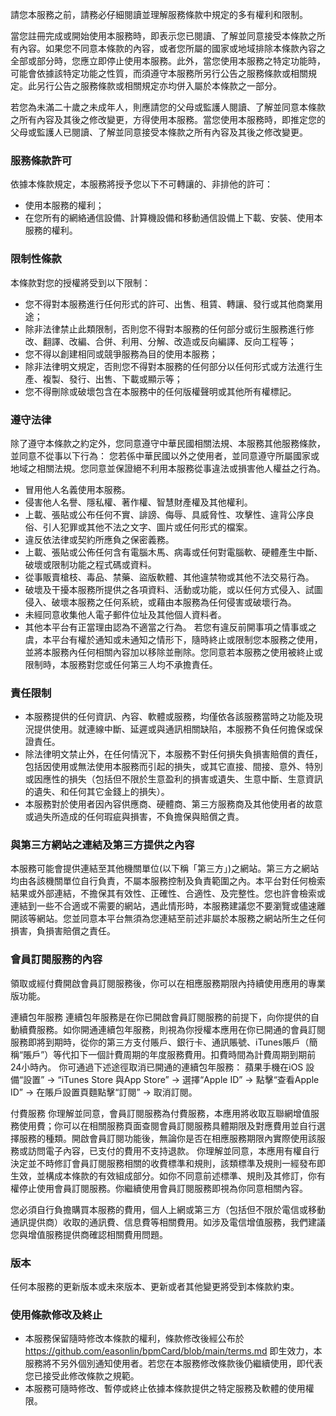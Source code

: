 請您本服務之前，請務必仔細閱讀並理解服務條款中規定的多有權利和限制。

當您註冊完成或開始使用本服務時，即表示您已閱讀、了解並同意接受本條款之所有內容。如果您不同意本條款的內容，或者您所屬的國家或地域排除本條款內容之全部或部分時，您應立即停止使用本服務。此外，當您使用本服務之特定功能時，可能會依據該特定功能之性質，而須遵守本服務所另行公告之服務條款或相關規定。此另行公告之服務條款或相關規定亦均併入屬於本條款之一部分。

若您為未滿二十歲之未成年人，則應請您的父母或監護人閱讀、了解並同意本條款之所有內容及其後之修改變更，方得使用本服務。當您使用本服務時，即推定您的父母或監護人已閱讀、了解並同意接受本條款之所有內容及其後之修改變更。

### 服務條款許可
依據本條款規定，本服務將授予您以下不可轉讓的、非排他的許可：
* 使用本服務的權利；
* 在您所有的網絡通信設備、計算機設備和移動通信設備上下載、安裝、使用本服務的權利。

### 限制性條款
本條款對您的授權將受到以下限制：
* 您不得對本服務進行任何形式的許可、出售、租賃、轉讓、發行或其他商業用途；
* 除非法律禁止此類限制，否則您不得對本服務的任何部分或衍生服務進行修改、翻譯、改編、合併、利用、分解、改造或反向編譯、反向工程等；
* 您不得以創建相同或競爭服務為目的使用本服務；
* 除非法律明文規定，否則您不得對本服務的任何部分以任何形式或方法進行生產、複製、發行、出售、下載或顯示等；
* 您不得刪除或破壞包含在本服務中的任何版權聲明或其他所有權標記。

### 遵守法律
除了遵守本條款之約定外，您同意遵守中華民國相關法規、本服務其他服務條款，並同意不從事以下行為：
您若係中華民國以外之使用者，並同意遵守所屬國家或地域之相關法規。您同意並保證絕不利用本服務從事違法或損害他人權益之行為。
* 冒用他人名義使用本服務。
* 侵害他人名譽、隱私權、著作權、智慧財產權及其他權利。
* 上載、張貼或公布任何不實、誹謗、侮辱、具威脅性、攻擊性、違背公序良俗、引人犯罪或其他不法之文字、圖片或任何形式的檔案。
* 違反依法律或契約所應負之保密義務。
* 上載、張貼或公佈任何含有電腦木馬、病毒或任何對電腦軟、硬體產生中斷、破壞或限制功能之程式碼或資料。
* 從事販賣槍枝、毒品、禁藥、盜版軟體、其他違禁物或其他不法交易行為。
* 破壞及干擾本服務所提供之各項資料、活動或功能，或以任何方式侵入、試圖侵入、破壞本服務之任何系統，或藉由本服務為任何侵害或破壞行為。
* 未經同意收集他人電子郵件位址及其他個人資料者。
* 其他本平台有正當理由認為不適當之行為。
若您有違反前開事項之情事或之虞，本平台有權於通知或未通知之情形下，隨時終止或限制您本服務之使用，並將本服務內任何相關內容加以移除並刪除。您同意若本服務之使用被終止或限制時，本服務對您或任何第三人均不承擔責任。

### 責任限制
* 本服務提供的任何資訊、內容、軟體或服務，均僅依各該服務當時之功能及現況提供使用。就連線中斷、延遲或與通訊相關缺陷，本服務不負任何擔保或保證責任。
* 除法律明文禁止外，在任何情況下，本服務不對任何損失負損害賠償的責任，包括因使用或無法使用本服務而引起的損失，或其它直接、間接、意外、特別或因應性的損失（包括但不限於生意盈利的損害或遺失、生意中斷、生意資訊的遺失、和任何其它金錢上的損失）。
* 本服務對於使用者因內容供應商、硬體商、第三方服務商及其他使用者的故意或過失所造成的任何瑕疵與損害，不負擔保與賠償之責。

### 與第三方網站之連結及第三方提供之內容
本服務可能會提供連結至其他機關單位(以下稱「第三方」)之網站。第三方之網站均由各該機關單位自行負責，不屬本服務控制及負責範圍之內。本平台對任何檢索結果或外部連結，不擔保其有效性、正確性、合適性、及完整性。您也許會檢索或連結到一些不合適或不需要的網站，遇此情形時，本服務建議您不要瀏覽或儘速離開該等網站。您並同意本平台無須為您連結至前述非屬於本服務之網站所生之任何損害，負損害賠償之責任。

### 會員訂閱服務的內容
領取或經付費開啟會員訂閱服務後，你可以在相應服務期限內持續使用應用的專業版功能。

連續包年服務
連續包年服務是在你已開啟會員訂閱服務的前提下，向你提供的自動續費服務。如你開通連續包年服務，則視為你授權本應用在你已開通的會員訂閱服務即將到期時，從你的第三方支付賬戶、銀行卡、通訊賬號、iTunes賬戶（簡稱“賬戶”）等代扣下一個計費周期的年度服務費用。扣費時間為計費周期到期前24小時內。
你可通過下述途徑取消已開通的連續包年服務：
蘋果手機在iOS 設備“設置” → “iTunes Store 與App Store” → 選擇“Apple ID” → 點擊“查看Apple ID” → 在賬戶設置頁麵點擊“訂閱” → 取消訂閱。

付費服務
你理解並同意，會員訂閱服務為付費服務，本應用將收取互聯網增值服務使用費；你可以在相關服務頁面查閱會員訂閱服務具體期限及對應費用並自行選擇服務的種類。開啟會員訂閱功能後，無論你是否在相應服務期限內實際使用該服務或訪問電子內容，已支付的費用不支持退款。
你理解並同意，本應用有權自行決定並不時修訂會員訂閱服務相關的收費標準和規則，該類標準及規則一經發布即生效，並構成本條款的有效組成部分。如你不同意前述標準、規則及其修訂，你有權停止使用會員訂閱服務。你繼續使用會員訂閱服務即視為你同意相關內容。

您必須自行負擔購買本服務的費用，個人上網或第三方（包括但不限於電信或移動通訊提供商）收取的通訊費、信息費等相關費用。如涉及電信增值服務，我們建議您與增值服務提供商確認相關費用問題。

### 版本
任何本服務的更新版本或未來版本、更新或者其他變更將受到本條款約束。

### 使用條款修改及終止
* 本服務保留隨時修改本條款的權利，條款修改後經公布於 https://github.com/easonlin/bpmCard/blob/main/terms.md 即生效力，本服務將不另外個別通知使用者。若您在本服務修改條款後仍繼續使用，即代表您已接受此修改條款之規範。
* 本服務可隨時修改、暫停或終止依據本條款提供之特定服務及軟體的使用權限。
